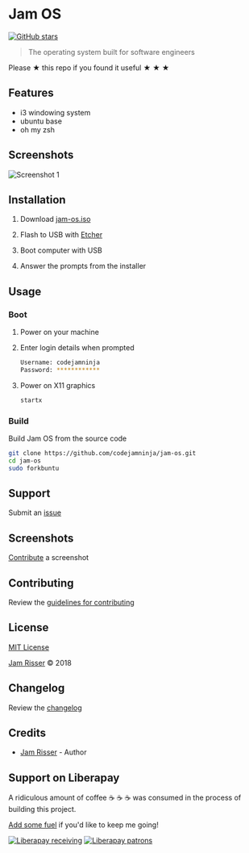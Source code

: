 # Jam OS

[![GitHub stars](https://img.shields.io/github/stars/codejamninja/jam-os.svg?style=social&label=Stars)](https://github.com/codejamninja/jam-os)

> The operating system built for software engineers

Please ★ this repo if you found it useful ★ ★ ★


## Features

* i3 windowing system
* ubuntu base
* oh my zsh


## Screenshots

![Screenshot 1](https://user-images.githubusercontent.com/6234038/40850116-11160538-65c4-11e8-916f-1a38addc63fc.jpg)


## Installation

1. Download [jam-os.iso](https://github.com/codejamninja/jam-os/releases/download/0.3.0/jam-os.iso)

2. Flash to USB with [Etcher](https://etcher.io)

3. Boot computer with USB

4. Answer the prompts from the installer


## Usage

### Boot

1. Power on your machine

2. Enter login details when prompted

    ```sh
    Username: codejamninja
    Password: ************
    ```

3. Power on X11 graphics

    ```sh
    startx
    ```

### Build

Build Jam OS from the source code

```sh
git clone https://github.com/codejamninja/jam-os.git
cd jam-os
sudo forkbuntu
```


## Support

Submit an [issue](https://github.com/codejamninja/jam-os/issues/new)


## Screenshots

[Contribute](https://github.com/codejamninja/jam-os/blob/master/CONTRIBUTING.md) a screenshot


## Contributing

Review the [guidelines for contributing](https://github.com/codejamninja/jam-os/blob/master/CONTRIBUTING.md)


## License

[MIT License](https://github.com/codejamninja/jam-os/blob/master/LICENSE)

[Jam Risser](https://codejam.ninja) © 2018


## Changelog

Review the [changelog](https://github.com/codejamninja/jam-os/blob/master/CHANGELOG.md)


## Credits

* [Jam Risser](https://codejam.ninja) - Author


## Support on Liberapay

A ridiculous amount of coffee ☕ ☕ ☕ was consumed in the process of building this project.

[Add some fuel](https://liberapay.com/codejamninja/donate) if you'd like to keep me going!

[![Liberapay receiving](https://img.shields.io/liberapay/receives/codejamninja.svg?style=flat-square)](https://liberapay.com/codejamninja/donate)
[![Liberapay patrons](https://img.shields.io/liberapay/patrons/codejamninja.svg?style=flat-square)](https://liberapay.com/codejamninja/donate)
